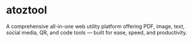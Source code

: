 # atoztool
A comprehensive all-in-one web utility platform offering PDF, image, text, social media, QR, and code tools — built for ease, speed, and productivity.
